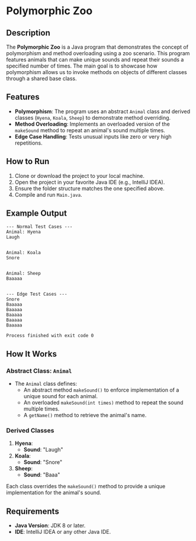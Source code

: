 # Polymorphic Zoo

## Description
The **Polymorphic Zoo** is a Java program that demonstrates the concept of polymorphism and method overloading using a zoo scenario. This program features animals that can make unique sounds and repeat their sounds a specified number of times. The main goal is to showcase how polymorphism allows us to invoke methods on objects of different classes through a shared base class.

## Features
- **Polymorphism**: The program uses an abstract `Animal` class and derived classes (`Hyena`, `Koala`, `Sheep`) to demonstrate method overriding.
- **Method Overloading**: Implements an overloaded version of the `makeSound` method to repeat an animal's sound multiple times.
- **Edge Case Handling**: Tests unusual inputs like zero or very high repetitions.

## How to Run
1. Clone or download the project to your local machine.
2. Open the project in your favorite Java IDE (e.g., IntelliJ IDEA).
3. Ensure the folder structure matches the one specified above.
4. Compile and run `Main.java`.

## Example Output
```
--- Normal Test Cases ---
Animal: Hyena
Laugh


Animal: Koala
Snore


Animal: Sheep
Baaaaa


--- Edge Test Cases ---
Snore
Baaaaa
Baaaaa
Baaaaa
Baaaaa
Baaaaa

Process finished with exit code 0
```

## How It Works
### Abstract Class: `Animal`
- The `Animal` class defines:
    - An abstract method `makeSound()` to enforce implementation of a unique sound for each animal.
    - An overloaded `makeSound(int times)` method to repeat the sound multiple times.
    - A `getName()` method to retrieve the animal's name.

### Derived Classes
1. **Hyena**:
    - **Sound**: "Laugh"
2. **Koala**:
    - **Sound**: "Snore"
3. **Sheep**:
    - **Sound**: "Baaa"

Each class overrides the `makeSound()` method to provide a unique implementation for the animal's sound.

## Requirements
- **Java Version**: JDK 8 or later.
- **IDE**: IntelliJ IDEA or any other Java IDE.
